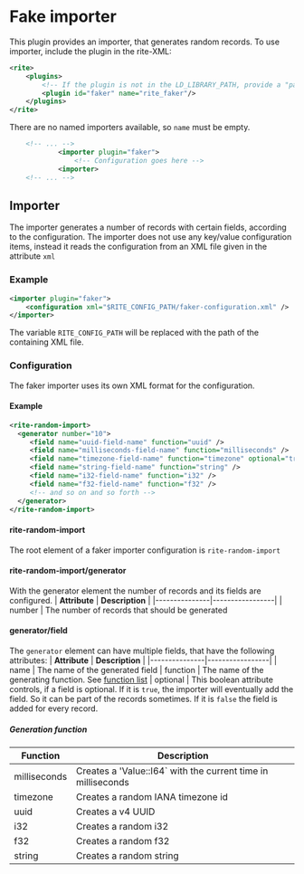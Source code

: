 # Fake importer
This plugin provides an importer, that generates random records.
To use importer, include the plugin in the rite-XML:
```xml
<rite>
    <plugins>
        <!-- If the plugin is not in the LD_LIBRARY_PATH, provide a "path" attribute -->
        <plugin id="faker" name="rite_faker"/>
    </plugins>
</rite>
```
There are no named importers available, so `name` must be empty.
```xml
    <!-- ... -->
            <importer plugin="faker">
                <!-- Configuration goes here -->
            <importer>
    <!-- ... -->
```
## Importer
The importer generates a number of records with certain fields, according to the configuration.
The importer does not use any key/value configuration items, instead it reads the configuration from an XML file given in the attribute `xml`
### Example
```xml
<importer plugin="faker">
    <configuration xml="$RITE_CONFIG_PATH/faker-configuration.xml" />
</importer>
```
The variable `RITE_CONFIG_PATH` will be replaced with the path of the containing XML file.

### Configuration
The faker importer uses its own XML format for the configuration.
#### Example
```xml
<rite-random-import>
  <generator number="10">
     <field name="uuid-field-name" function="uuid" />
     <field name="milliseconds-field-name" function="milliseconds" />
     <field name="timezone-field-name" function="timezone" optional="true"/>
     <field name="string-field-name" function="string" />
     <field name="i32-field-name" function="i32" />
     <field name="f32-field-name" function="f32" />
     <!-- and so on and so forth -->
  </generator>
</rite-random-import>
```
#### rite-random-import
The root element of a faker importer configuration is `rite-random-import`
#### rite-random-import/generator
With the generator element the number of records and its fields are configured.
| **Attribute** | **Description** |
|---------------|-----------------|
| number | The number of records that should be generated

#### generator/field
The `generator` element can have multiple fields, that have the following attributes:
| **Attribute** | **Description** |
|---------------|-----------------|
| name | The name of the generated field
| function | The name of the generating function. See [function list](#generation-function)
| optional | This boolean attribute controls, if a field is optional. If it is `true`, the importer will eventually add the field. So it can be part of the records sometimes. If it is `false` the field is added for every record.

##### Generation function
| **Function** | **Description** |
|---------------|-----------------|
| milliseconds | Creates a 'Value::I64` with the current time in milliseconds|
| timezone | Creates a random IANA timezone id |
| uuid | Creates a v4 UUID |
| i32 | Creates a random i32 |
| f32 | Creates a random f32 |
| string | Creates a random string |

